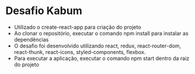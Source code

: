 # Desafio Kabum

- Utilizado o create-react-app para criação do projeto
- Ao clonar o repositório, executar o comando npm install para instalar as dependências
- O desafio foi desenvolvido utilizando react, redux, react-router-dom, react-thunk, react-icons, styled-components, flexbox.
- Para executar a aplicação, executar o comando npm start dentro da raiz do projeto
